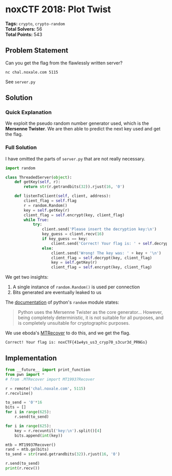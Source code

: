 # noxCTF 2018: Plot Twist

__Tags:__ `crypto`, `crypto-random`  
__Total Solvers:__ 56  
__Total Points:__ 543

## Problem Statement

Can you get the flag from the flawlessly written server?

`nc chal.noxale.com 5115`

See `server.py`

## Solution

### Quick Explanation

We exploit the pseudo random number generator used, which is the __Mersenne Twister__. We are then able to predict the next key used and get the flag.

### Full Solution

I have omitted the parts of `server.py` that are not really necessary.

```python
import random

class ThreadedServer(object):
	def getKey(self, r):
		return str(r.getrandbits(32)).rjust(16, '0')

	def listenToClient(self, client, address):
		client_flag = self.flag
		r = random.Random()
		key = self.getKey(r)
		client_flag = self.encrypt(key, client_flag)
		while True:
			try:
				client.send('Please insert the decryption key:\n')
				key_guess = client.recv(16)
				if key_guess == key:
					client.send('Correct! Your flag is: ' + self.decrypt(key, client_flag) + '\n')
				else:
					client.send('Wrong! The key was: ' + key + '\n')
					client_flag = self.decrypt(key, client_flag)
					key = self.getKey(r)
					client_flag = self.encrypt(key, client_flag)
```

We get two insights:

1. A single instance of `random.Random()` is used per connection
2. Bits generated are eventually leaked to us

The [documentation](https://docs.python.org/2/library/random.html) of python's `random` module states:

> Python uses the Mersenne Twister as the core generator... However, being completely deterministic, it is not suitable for all purposes, and is completely unsuitable for cryptographic purposes.

We use eboda's [MTRecover](https://github.com/eboda/mersenne-twister-recover/blob/master/MTRecover.py) to do this, and we get the flag.

```
Correct! Your flag is: noxCTF{41w4ys_us3_cryp70_s3cur3d_PRNGs}
```

## Implementation

```python
from __future__ import print_function
from pwn import *
# from .MTRecover import MT19937Recover

r = remote('chal.noxale.com', 5115)
r.recvline()

to_send = '0'*16
bits = []
for i in range(625):
	r.send(to_send)

for i in range(625):
	key = r.recvuntil('key:\n').split()[4]
	bits.append(int(key))

mtb = MT19937Recover()
rand = mtb.go(bits)
to_send = str(rand.getrandbits(32)).rjust(16, '0')

r.send(to_send)
print(r.recv())
```
